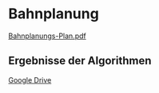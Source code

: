 # Bahnplanung

[Bahnplanungs-Plan.pdf](https://github.com/user-attachments/files/17960949/Bahnplanungs-Plan.pdf)

## Ergebnisse der Algorithmen
[Google Drive](https://drive.google.com/drive/folders/1Zbh95ECUuo_FB5D0oFhLwv2tfE6IeKnC?usp=sharing)
